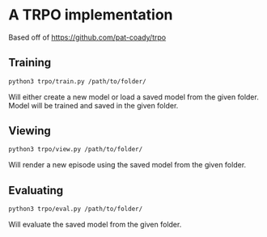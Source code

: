 # A TRPO implementation

Based off of <https://github.com/pat-coady/trpo>

## Training

```zsh
python3 trpo/train.py /path/to/folder/
```

Will either create a new model or load a saved model from the given folder. Model will be trained and saved in the given folder.

## Viewing

```zsh
python3 trpo/view.py /path/to/folder/
```

Will render a new episode using the saved model from the given folder.

## Evaluating

```zsh
python3 trpo/eval.py /path/to/folder/
```

Will evaluate the saved model from the given folder.
